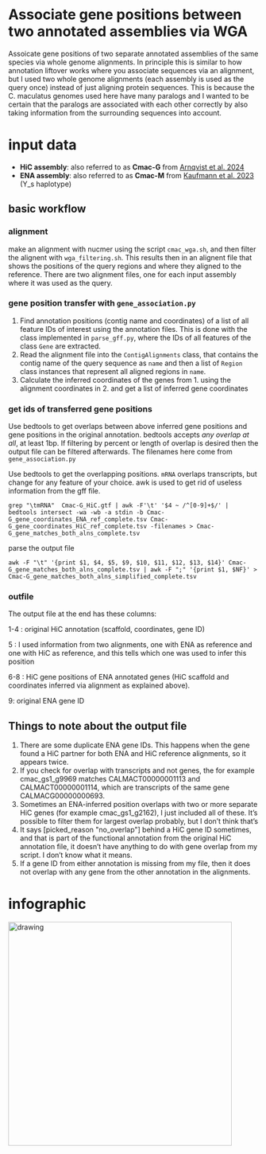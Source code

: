 # Associate gene positions between two annotated assemblies via WGA
Assoicate gene positions of two separate annotated assemblies of the same species via whole genome alignments. In principle this is similar to how annotation liftover works where you associate sequences via an alignment, but I used two whole genome alignments (each assembly is used as the query once) instead of just aligning protein sequences. This is because the C. maculatus genomes used here have many paralogs and I wanted to be certain that the paralogs are associated with each other correctly by also taking information from the surrounding sequences into account.

# input data

* **HiC assembly**: also referred to as **Cmac-G** from [Arnqvist et al. 2024](https://academic.oup.com/g3journal/article/14/2/jkad266/7471854)
* **ENA assembly**: also referred to as **Cmac-M** from [Kaufmann et al. 2023](https://academic.oup.com/mbe/article/40/8/msad167/7227908) (Y_s haplotype)

## basic workflow

### alignment
make an alignment with nucmer using the script `cmac_wga.sh`, and then filter the alignent with `wga_filtering.sh`. This results then in an alignent file that shows the positions of the query regions and where they aligned to the reference. There are two alignment files, one for each input assembly where it was used as the query.

### gene position transfer with `gene_association.py`
1. Find annotation positions (contig name and coordinates) of a list of all feature IDs of interest using the annotation files. This is done with the class implemented in `parse_gff.py`, where the IDs of all features of the class `Gene` are extracted.
2. Read the alignment file into the `ContigAlignments` class, that contains the contig name of the query sequence as `name` and then a list of `Region` class instances that represent all aligned regions in `name`.
3. Calculate the inferred coordinates of the genes from 1. using the alignment coordinates in 2. and get a list of inferred gene coordinates

### get ids of transferred gene positions
Use bedtools to get overlaps between above inferred gene positions and gene positions in the original annotation. bedtools accepts *any overlap at all*, at least 1bp. If filtering by percent or length of overlap is desired then the output file can be filtered afterwards. The filenames here come from `gene_association.py`

Use bedtools to get the overlapping positions. `mRNA` overlaps transcripts, but change for any feature of your choice. awk is used to get rid of useless information from the gff file.
```
grep "\tmRNA"  Cmac-G_HiC.gtf | awk -F'\t' '$4 ~ /^[0-9]+$/' |  bedtools intersect -wa -wb -a stdin -b Cmac-G_gene_coordinates_ENA_ref_complete.tsv Cmac-G_gene_coordinates_HiC_ref_complete.tsv -filenames > Cmac-G_gene_matches_both_alns_complete.tsv
```
parse the output file
```
awk -F "\t" '{print $1, $4, $5, $9, $10, $11, $12, $13, $14}' Cmac-G_gene_matches_both_alns_complete.tsv | awk -F ";" '{print $1, $NF}' > Cmac-G_gene_matches_both_alns_simplified_complete.tsv 
```

### outfile
The output file at the end has these columns:

1-4 : original HiC annotation (scaffold, coordinates, gene ID)

5 : I used information from two alignments, one with ENA as reference and one with HiC as reference, and this tells which one was used to infer this position

6-8 : HiC gene positions of ENA annotated genes (HiC scaffold and coordinates inferred via alignment as explained above).

9: original ENA gene ID

## Things to note about the output file

1. There are some duplicate ENA gene IDs. This happens when the gene found a HiC partner for both ENA and HiC reference alignments, so it appears twice.
2. If you check for overlap with transcripts and not genes, the for example cmac_gs1_g9969 matches CALMACT00000001113 and CALMACT00000001114, which are transcripts of the same gene CALMACG00000000693.
3. Sometimes an ENA-inferred position overlaps with two or more separate HiC genes (for example cmac_gs1_g2162), I just included all of these. It’s possible to filter them for largest overlap probably, but I don’t think that’s
4. It says [picked_reason "no_overlap"] behind a HiC gene ID sometimes, and that is part of the functional annotation from the original HiC annotation file, it doesn’t have anything to do with gene overlap from my script. I don’t know what it means.
5. If a gene ID from either annotation is missing from my file, then it does not overlap with any gene from the other annotation in the alignments.

# infographic
<img src="https://github.com/milena-t/Gene_position_association_via_WG_alignment/blob/main/ENA_HiC_gene_coordinate_association.png" alt="drawing" width="450"/>
